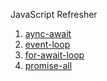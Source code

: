 JavaScript Refresher

1. [aync-await](./asyncAwait.js)
2. [event-loop](./eventLoops.js)
3. [for-await-loop](./forAwait.js)
4. [promise-all](./promiseAll.js)
